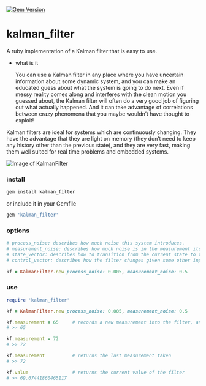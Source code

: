 [![Gem Version](https://badge.fury.io/rb/kalman_filter.svg)](https://badge.fury.io/rb/kalman_filter)

# kalman_filter
A ruby implementation of a Kalman filter that is easy to use.

 * what is it
   
   You can use a Kalman filter in any place where you have uncertain information about some dynamic system, and you can make an educated guess about what the system is going to do next. Even if messy reality comes along and interferes with the clean motion you guessed about, the Kalman filter will often do a very good job of figuring out what actually happened. And it can take advantage of correlations between crazy phenomena that you maybe wouldn’t have thought to exploit!

  Kalman filters are ideal for systems which are continuously changing. They have the advantage that they are light on memory (they don’t need to keep any history other than the previous state), and they are very fast, making them well suited for real time problems and embedded systems.

  ![Image of KalmanFilter](https://raw.githubusercontent.com/jjviscomi/kalman-filter/master/docs/kalflow.png)

### install
```bash
gem install kalman_filter
```
or include it in your Gemfile
```ruby
gem 'kalman_filter'
```
### options

```ruby
# process_noise: describes how much noise this system introduces.
# measurement_noise: describes how much noise is in the measurement itself.
# state_vector: describes how to transition from the current state to the next state.
# control_vector: describes how the filter changes given some other input.
  
kf = KalmanFilter.new process_noise: 0.005, measurement_noise: 0.5
```

### use

```ruby
require 'kalman_filter'

kf = KalmanFilter.new process_noise: 0.005, measurement_noise: 0.5

kf.measurement = 65     # records a new measurement into the filter, and returns the new value of the filter
# >> 65

kf.measurement = 72
# >> 72

kf.measurement          # returns the last measurement taken
# >> 72

kf.value                # returns the current value of the filter
# >> 69.67441860465117
```
